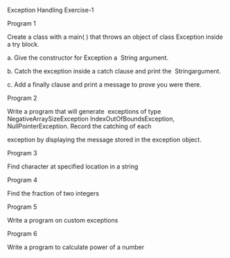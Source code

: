 Exception Handling Exercise-1

Program 1

Create a class with a main( ) that throws an object of class Exception inside a try block.

a. Give the constructor for Exception a ​ String​ argument.

b. Catch the exception inside a catch clause and print the ​ String​ argument.

c. Add a finally clause and print a message to prove you were there.

Program 2

Write a program that will generate ​ exceptions​ of type NegativeArraySizeException IndexOutOfBoundsException, NullPointerException. Record the catching of each

exception by displaying the message stored in the exception object.

Program 3

Find character at specified location in a string

Program 4

Find the fraction of two integers

Program 5

Write a program on custom exceptions

Program 6

Write a program to calculate power of a number




